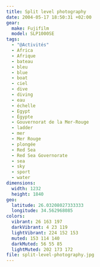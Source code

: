 ```yaml
---
title: Split level photography
date: 2004-05-17 18:50:31 +02:00
gear:
  make: Fujifilm
  model: SLP1000SE
tags:
  - "@Activités"
  - Africa
  - Afrique
  - bateau
  - bleu
  - blue
  - boat
  - ciel
  - dive
  - diving
  - eau
  - échelle
  - Egypt
  - Égypte
  - Gouvernorat de la Mer-Rouge
  - ladder
  - mer
  - Mer Rouge
  - plongée
  - Red Sea
  - Red Sea Governorate
  - sea
  - sky
  - sport
  - water
dimensions:
  width: 1232
  height: 1840
geo:
  latitude: 26.03208027333333
  longitude: 34.562968085
colors:
  vibrant: 26 163 197
  darkVibrant: 4 23 119
  lightVibrant: 224 152 153
  muted: 153 114 140
  darkMuted: 56 55 85
  lightMuted: 202 173 172
file: split-level-photography.jpg
---
```



